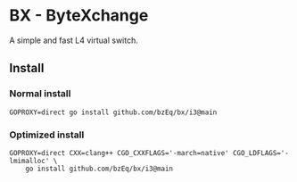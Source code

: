 # BX - ByteXchange
A simple and fast L4 virtual switch.

## Install
### Normal install
```shell
GOPROXY=direct go install github.com/bzEq/bx/i3@main
```
### Optimized install
```shell
GOPROXY=direct CXX=clang++ CGO_CXXFLAGS='-march=native' CGO_LDFLAGS='-lmimalloc' \
    go install github.com/bzEq/bx/i3@main
```
